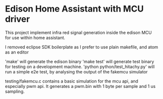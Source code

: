 Edison Home Assistant with MCU driver
=====================================
This project implement infra red signal generation inside the edison MCU for use within home assistant.

I removed eclipse SDK boilerplate as I prefer to use plain makefile, and atom as an editor

'make'  will generate the edison binary
'make test' will generate test binary for testing on a development machine.
'python python/test_hitachy.py' will run a simple e2e test, by analysing the output of the fakemcu simulator

testing/fakemcu.c contains a basic simulation for the mcu api, and especially pwm api.
It generates a pwm.bin with 1 byte per sample and 1 us sampling.
